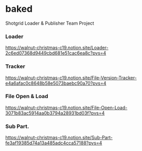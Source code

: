 # baked
Shotgrid Loader &amp; Publisher Team Project


### Loader
https://walnut-christmas-c19.notion.site/Loader-2c6ed07368d9449cbd681e51cac6ea8c?pvs=4

### Tracker
https://walnut-christmas-c19.notion.site/File-Version-Tracker-e4a6afac0c8648b58e5073baebc90a70?pvs=4

### File Open & Load
https://walnut-christmas-c19.notion.site/File-Open-Load-3071b83ac5914aa0b3794a28931bd03f?pvs=4

### Sub Part.
https://walnut-christmas-c19.notion.site/Sub-Part-fe3af19385d74a13a485adc4cca57188?pvs=4
